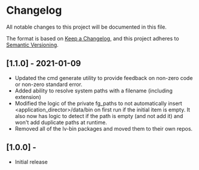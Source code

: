 # Changelog

All notable changes to this project will be documented in this file.

The format is based on [Keep a Changelog](https://keepachangelog.com/en/1.0.0/),
and this project adheres to [Semantic Versioning](https://semver.org/spec/v2.0.0.html).

## [1.1.0] - 2021-01-09

- Updated the cmd generate utility to provide feedback on non-zero code or non-zero standard error.
- Added ability to resolve system paths with a filename (including extension)
- Modified the logic of the private fg_paths to not automatically insert <application_director>/data/bin on first run if the initial item is empty. It also now has logic to detect if the path is empty (and not add it) and won't add duplicate paths at runtime.
- Removed all of the lv-bin packages and moved them to their own repos.

## [1.0.0] - 

- Initial release
